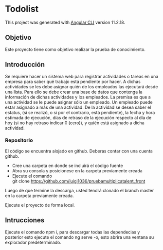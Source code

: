 # Todolist

This project was generated with [Angular CLI](https://github.com/angular/angular-cli) version 11.2.18.

## Objetivo
Este proyecto tiene como objetivo realizar la prueba de conocimiento.

## Introducción 

Se requiere hacer un sistema web para registrar actividades o tareas en una empresa para
saber qué trabajo está pendiente por hacer. A dichas actividades se les debe asignar quién
de los empleados las ejecutará desde una lista.
Para ello se debe crear una base de datos que contenga la información de dichas actividades
y los empleados. La premisa es que a una actividad se le puede asignar sólo un empleado.
Un empleado puede estar asignado a más de una actividad.
De la actividad se desea saber el estatus, (si se realizó, o si por el contrario, está pendiente),
la fecha y hora estimada de ejecución, días de retraso de la ejecución respecto al día de hoy
(si no hay retraso indicar 0 (cero)), y quién está asignado a dicha actividad.

### Repositorio
El código se encuentra alojado en github. Deberas contar con una cuenta github.
* Cree una carpeta en donde se incluirá el código fuente<br>
* Abra su consola y posicionese en la carpeta previamente creada<br>
* Ejecute el comando<br>
git clone https://github.com/luigi1036/pruebamultiplicatalent_front <br>

Luego de que termine la descarga, usted tendrá clonado el branch master en la carpeta previamente creada.

Ejecute el proyecto de forma local.

## Intrucciones 
Ejecute el comando npm i, para descargar todas las dependecias y posterior esto ejecute el 
comando ng serve -o, esto abrira una ventana su explorador predeterminado.

